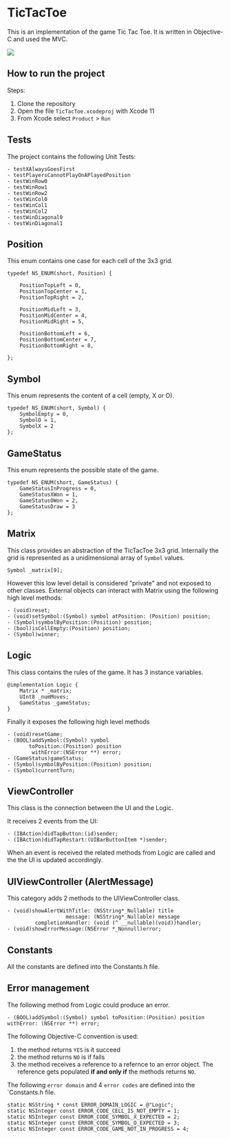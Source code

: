 # TicTacToe

This is an implementation of the game Tic Tac Toe. It is written in Objective-C and used the MVC.

![](https://user-images.githubusercontent.com/55791451/65599067-3eeba180-df9d-11e9-80eb-dacef79aea8b.gif)


## How to run the project

Steps:

1. Clone the repository
2. Open the file `TicTacToe.xcodeproj` with Xcode 11 
3. From Xcode select `Product` > `Run`

## Tests
The project contains the following Unit Tests:

```
- testXAlwaysGoesFirst
- testPlayersCannotPlayOnAPlayedPosition
- testWinRow0
- testWinRow1
- testWinRow2
- testWinCol0
- testWinCol1
- testWinCol2
- testWinDiagonal0
- testWinDiagonal1
```

## Position

This enum contains one case for each cell of the 3x3 grid.

```
typedef NS_ENUM(short, Position) {

    PositionTopLeft = 0,
    PositionTopCenter = 1,
    PositionTopRight = 2,
    
    PositionMidLeft = 3,
    PositionMidCenter = 4,
    PositionMidRight = 5,
    
    PositionBottomLeft = 6,
    PositionBottomCenter = 7,
    PositionBottomRight = 8,

};
```

## Symbol

This enum represents the content of a cell (empty, X or O).

```
typedef NS_ENUM(short, Symbol) {
    SymbolEmpty = 0,
    SymbolO = 1,
    SymbolX = 2
};
```


## GameStatus
This enum represents the possible state of the game.

```
typedef NS_ENUM(short, GameStatus) {
    GameStatusInProgress = 0,
    GameStatusXWon = 1,
    GameStatusOWon = 2,
    GameStatusDraw = 3
};
```

## Matrix

This class provides an abstraction of the TicTacToe 3x3 grid.
Internally the grid is represented as a unidimensional array of `Symbol` values.

```
Symbol _matrix[9];
```

However this low level detail is considered "private" and not exposed to other classes.
External objects can interact with Matrix using the following high level methods:

```
- (void)reset;
- (void)setSymbol:(Symbol) symbol atPosition: (Position) position;
- (Symbol)symbolByPosition:(Position) position;
- (bool)isCellEmpty:(Position) position;
- (Symbol)winner;
```

## Logic
This class contains the rules of the game.
It has 3 instance variables.

```
@implementation Logic {
    Matrix * _matrix;
    UInt8 _numMoves;
    GameStatus _gameStatus;
}
```

Finally it exposes the following high level methods

```
- (void)resetGame;
- (BOOL)addSymbol:(Symbol) symbol
       toPosition:(Position) position
        withError:(NSError **) error;
- (GameStatus)gameStatus;
- (Symbol)symbolByPosition:(Position) position;
- (Symbol)currentTurn;
```

## ViewController

This class is the connection between the UI and the Logic.

It receives 2 events from the UI:

```
- (IBAction)didTapButton:(id)sender;
- (IBAction)didTapRestart:(UIBarButtonItem *)sender;
```

When an event is received the related methods from Logic are called and the the UI is updated accordingly.

## UIViewController (AlertMessage)

This category adds 2 methods to the UIViewController class.

```
- (void)showAlertWithTitle: (NSString*_Nullable) title
                   message: (NSString*_Nullable) message
         completionHandler: (void (^ __nullable)(void))handler;
- (void)showErrorMessage:(NSError *_Nonnull)error;
```

## Constants
All the constants are defined into the Constants.h file.

## Error management

The following method from Logic could produce an error.

```
- (BOOL)addSymbol:(Symbol) symbol toPosition:(Position) position withError: (NSError **) error;
```

The following Objective-C convention is used:

1. the method returns `YES` is it succeed
2. the method returns `NO` is if fails
3. the method receives a reference to a refernce to an error object. The reference gets populated **if and only if** the methods returns `NO`.

The following `error domain` and 4 `error codes` are defined into the `Constants.h file.
```
static NSString * const ERROR_DOMAIN_LOGIC = @"Logic";
static NSInteger const ERROR_CODE_CELL_IS_NOT_EMPTY = 1;
static NSInteger const ERROR_CODE_SYMBOL_X_EXPECTED = 2;
static NSInteger const ERROR_CODE_SYMBOL_O_EXPECTED = 3;
static NSInteger const ERROR_CODE_GAME_NOT_IN_PROGRESS = 4;
```

